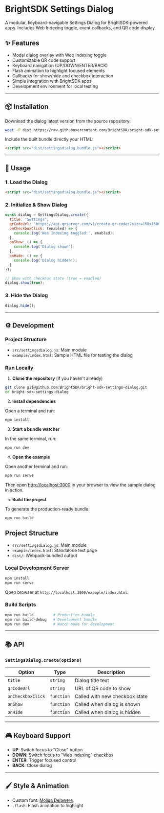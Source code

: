 # BrightSDK Settings Dialog

A modular, keyboard-navigable Settings Dialog for BrightSDK-powered apps. Includes Web Indexing toggle, event callbacks, and QR code display.

## ✨ Features

- Modal dialog overlay with Web Indexing toggle
- Customizable QR code support
- Keyboard navigation (UP/DOWN/ENTER/BACK)
- Flash animation to highlight focused elements
- Callbacks for show/hide and checkbox interaction
- Simple integration with BrightSDK apps
- Development environment for local testing

---

## 📦 Installation

Download the dialog latest version from the source repository:

```bash
wget -P dist https://raw.githubusercontent.com/BrightSDK/bright-sdk-settings-dialog/refs/heads/main/releases/latest/settingsdialog.bundle.js
```

Include the built bundle directly your HTML:

```html
<script src="dist/settingsdialog.bundle.js"></script>
```

---

## 🚀 Usage

### 1. Load the Dialog

```html
<script src="dist/settingsdialog.bundle.js"></script>
```

### 2. Initialize & Show Dialog

```js
const dialog = SettingsDialog.create({
  title: 'Settings',
  qrCodeUrl: 'https://api.qrserver.com/v1/create-qr-code/?size=150x150&data=https://privacy.brightdata.com',
  onCheckboxClick: (enabled) => {
    console.log('Web Indexing toggled:', enabled);
  },
  onShow: () => {
    console.log('Dialog shown');
  },
  onHide: () => {
    console.log('Dialog hidden');
  }
});

// Show with checkbox state (true = enabled)
dialog.show(true);
```

### 3. Hide the Dialog

```js
dialog.hide();
```

---

## ⚙️ Development

### Project Structure

- `src/settingsdialog.js`: Main module
- `example/index.html`: Sample HTML file for testing the dialog

### Run Locally

1. **Clone the repository** (if you haven't already)

```bash
git clone git@github.com:BrightSDK/bright-sdk-settings-dialog.git
cd bright-sdk-settings-dialog
```

2. **Install dependencies**

Open a terminal and run:

```bash
npm install
```

3. **Start a bundle watcher**

In the same terminal, run:

```bash
npm run dev
```

4. **Open the example**

Open another terminal and run:

```bash
npm run serve
```

Then open [http://localhost:3000](http://localhost:3000) in your browser to view the sample dialog in action.

5. **Build the project**

To generate the production-ready bundle:

```bash
npm run build
```
## Project Structure

- `src/settingsdialog.js`: Main module
- `example/index.html`: Standalone test page
- `dist/`: Webpack-bundled output

### Local Development Server

```bash
npm install
npm run serve
```

Open browser at `http://localhost:3000/example/index.html`.

### Build Scripts

```bash
npm run build         # Production bundle
npm run build-debug   # Development bundle
npm run dev           # Watch mode for development
```

---

## 📚 API

### `SettingsDialog.create(options)`

| Option            | Type       | Description                               |
|------------------|------------|-------------------------------------------|
| `title`          | `string`   | Dialog title text                         |
| `qrCodeUrl`      | `string`   | URL of QR code to show                    |
| `onCheckboxClick`| `function` | Called with new checkbox state            |
| `onShow`         | `function` | Called when dialog is shown               |
| `onHide`         | `function` | Called when dialog is hidden              |

---

## 🎮 Keyboard Support

- **UP**: Switch focus to "Close" button
- **DOWN**: Switch focus to "Web Indexing" checkbox
- **ENTER**: Trigger focused control
- **BACK**: Close dialog

---

## 🖌️ Style & Animation

- Custom font: [Molisa Delawere](https://fonts.cdnfonts.com/css/games)
- `.flash`: Flash animation to highlight
